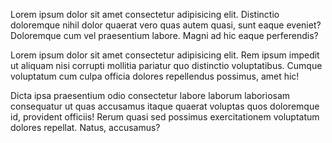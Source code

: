Lorem ipsum dolor sit amet consectetur adipisicing elit. Distinctio doloremque nihil dolor quaerat vero quas autem quasi, sunt eaque eveniet? Doloremque cum vel praesentium labore. Magni ad hic eaque perferendis?

Lorem ipsum dolor sit amet consectetur adipisicing elit. Rem ipsum impedit ut aliquam nisi corrupti mollitia pariatur quo distinctio voluptatibus. Cumque voluptatum cum culpa officia dolores repellendus possimus, amet hic!

Dicta ipsa praesentium odio consectetur labore laborum laboriosam consequatur ut quas accusamus itaque quaerat voluptas quos doloremque id, provident officiis! Rerum quasi sed possimus exercitationem voluptatum dolores repellat. Natus, accusamus?